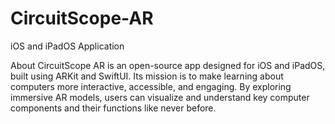 # CircuitScope-AR
iOS and iPadOS Application

About
CircuitScope AR is an open-source app designed for iOS and iPadOS, built using ARKit and SwiftUI. Its mission is to make learning about computers more interactive, accessible, and engaging. By exploring immersive AR models, users can visualize and understand key computer components and their functions like never before.
